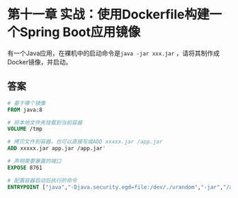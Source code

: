 # 第十一章 实战：使用Dockerfile构建一个Spring Boot应用镜像
有一个Java应用，在裸机中的启动命令是`java -jar xxx.jar` ，请将其制作成Docker镜像，并启动。



## 答案

```dockerfile
# 基于哪个镜像
FROM java:8

# 将本地文件夹挂载到当前容器
VOLUME /tmp

# 拷贝文件到容器，也可以直接写成ADD xxxxx.jar /app.jar
ADD xxxxx.jar app.jar /app.jar'

# 声明需要暴露的端口
EXPOSE 8761

# 配置容器启动后执行的命令
ENTRYPOINT ["java","-Djava.security.egd=file:/dev/./urandom","-jar","/app.jar"]
```

